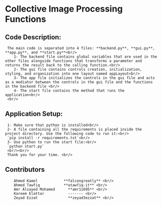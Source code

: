 # Collective Image Processing Functions
## Code Description:<br/>
     The main code is separated into 4 files: **backend.py**, **gui.py**, **app.py**, and **start.py**<br/>
        1- The backend file contains global variables that are used in the other files alongside functions that transforms a parameter and returns the result back to the calling function.<br/>
        2- The gui file contains controls creation, initialization, styling, and organization into one layout named appLayout<br/>
        3- The app file initializes the controls in the gui file and acts as a mediator between the controls in the gui file and the functions in the backend file <br/>
        4- The start file contains the method that runs the application<br/>
     <br/>
## Application Setup:<br/>
     1- Make sure that python is installed<br/>
     2- A file containing all the requirements is placed inside the project directory. Use the following code to run it:<br/>
     `pip install -r requirements.txt`<br/>
     3- Use python to run the start file:<br/>
     `python start.py`
     <br/><br/>
     Thank you for your time. <br/>
## Contributors <br/>
        Ahmed Kamel            **falcongreatly** <br/>
        Ahmed Tawfiq           **atawfiq-it** <br/>
        Amr Alsayed Mohamed      **amr11695** <br/>
        Kareem Elattar           ------- <br/>
        Zeyad Ezzat              **zeyad3ezzat** <br/>
 <br/>